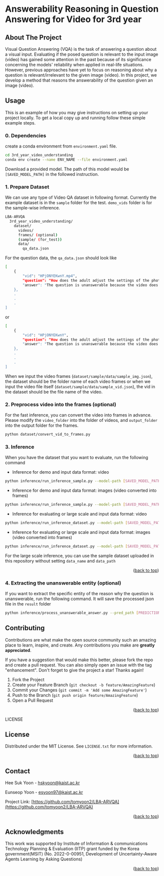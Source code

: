 # Answerability Reasoning in Question Answering for Video for 3rd year

<!-- ABOUT THE PROJECT -->
## About The Project

Visual Question Answering (VQA) is the task of answering a question about a visual input. Evaluating if the posed question is relevant to the input image (video) has gained some attention in the past because of its significance concerning the models' reliability when applied in real-life situations. However, previous approaches have yet to focus on reasoning about why a question is relevant/irrelevant to the given image (video). In this project, we develop a method that reasons the answerability of the question given an image (video). 

<!-- Usage -->
## Usage

This is an example of how you may give instructions on setting up your project locally.
To get a local copy up and running follow these simple example steps.

### 0. Dependencies

create a conda environment from `environment.yaml` file.


  ```sh
  cd 3rd_year_video_understanding
  conda env create --name ENV_NAME --file environment.yaml
  ```

Download a provided model. The path of this model would be `[SAVED_MODEL_PATH]` in the followed instruction.


### 1. Prepare Dataset
We can use any type of Video QA dataset in following format. Currently the example dataset is in the `sample` folder for the test. `demo_vids` folder is for the sample-wise inference.
```sh
LBA-ARVQA
  3rd_year_video_understanding/
    dataset/
      videos/
      frames/ (optional)
      (sample/ (for_test))
      data/
        qa_data.json

```
For the question data, the `qa_data.json` should look like 

```sh
[
    {
        "vid": "HPjONYEKwnY.mp4",
        "question": "How does the adult adjust the settings of the phototherapy machine in the video?",
        "answer": "The question is unanswerable because the video does not feature a phototherapy machine."
    },
    .
    .
    .
]
```

or
```sh
[
    {
        "vid": "HPjONYEKwnY",
        "question": "How does the adult adjust the settings of the phototherapy machine in the video?",
        "answer": "The question is unanswerable because the video does not feature a phototherapy machine."
    },
    .
    .
    .
]
```

When we input the video frames (`dataset/sample/data/sample_img.json`), the dataset should be the folder name of each video frames or when we input the video file itself (`dataset/sample/data/sample_vid.json`), the vid in the dataset should be the file name of the video.

### 2. Preprocess video into the frames (optional)
For the fast inference, you can convert the video into frames in advance. 
Please modify the `video_folder` into the folder of videos, and `output_folder` into the output folder for the frames.
```sh
python dataset/convert_vid_to_frames.py 
```

### 3. Inference 
When you have the dataset that you want to evaluate, run the following command
* Inference for demo and input data format: video 
```sh
python inference/run_inference_sample.py --model-path [SAVED_MODEL_PATH] --input_video
```

* Inference for demo and input data format: images (video converted into frames) 
```sh
python inference/run_inference_sample.py --model-path [SAVED_MODEL_PATH] --input_image_frames
```

* Inference for evaluating or large scale and input data format: video
```sh
python inference/run_inference_dataset.py --model-path [SAVED_MODEL_PATH] --input_video --save_name [SAVE_RESULT_FILE_NAME] --home_path [ABS_PATH_FOR_3rd_year_video_understanding] --data_name qa_data.json --data_path dataset 
```

* Inference for evaluating or large scale and input data format: images (video converted into frames)
```sh
python inference/run_inference_dataset.py --model-path [SAVED_MODEL_PATH] --input_image_frames --save_name [SAVE_RESULT_FILE_NAME] --home_path [ABS_PATH_FOR_3rd_year_video_understanding] --data_name qa_data.json --data_path dataset
```

For the large scale inference, you can use the sample dataset uploaded in this repository without setting `data_name` and `data_path`
<p align="right">(<a href="#readme-top">back to top</a>)</p>


### 4. Extracting the unanswerable entity (optional)
If you want to extract the specific entity of the reason why the question is unanswerable, run the following command. It will save the processed json file in the `result` folder
```sh
python inference/process_unanswerable_answer.py --pred_path [PREDICTION_FILE_FROM_STEP3] --home_path [ABS_PATH_FOR_3rd_year_video_understanding] --save_name [PROCESSED_FILE_NAME_FOR_SAVE] --api_key [OPENAI_KEY]
```

<!-- CONTRIBUTING -->
## Contributing

Contributions are what make the open source community such an amazing place to learn, inspire, and create. Any contributions you make are **greatly appreciated**.

If you have a suggestion that would make this better, please fork the repo and create a pull request. You can also simply open an issue with the tag "enhancement".
Don't forget to give the project a star! Thanks again!

1. Fork the Project
2. Create your Feature Branch (`git checkout -b feature/AmazingFeature`)
3. Commit your Changes (`git commit -m 'Add some AmazingFeature'`)
4. Push to the Branch (`git push origin feature/AmazingFeature`)
5. Open a Pull Request

<p align="right">(<a href="#readme-top">back to top</a>)</p>



LICENSE
## License

Distributed under the MIT License. See `LICENSE.txt` for more information.

<p align="right">(<a href="#readme-top">back to top</a>)</p>


<!-- CONTACT -->
## Contact

Hee Suk Yoon - hskyoon@kaist.ac.kr

Eunseop Yoon - esyoon97@kaist.ac.kr

Project Link: [https://github.com/tomyoon2/LBA-ARVQA](https://github.com/tomyoon2/LBA-ARVQA)

<p align="right">(<a href="#readme-top">back to top</a>)</p>



<!-- ACKNOWLEDGMENTS -->
## Acknowledgments

This work was supported by Institute of Information & communications Technology Planning & Evaluation (IITP) grant funded by the Korea government(MSIT) (No. 2022-0-00951, Development of Uncertainty-Aware Agents Learning by Asking Questions)

<p align="right">(<a href="#readme-top">back to top</a>)</p>
